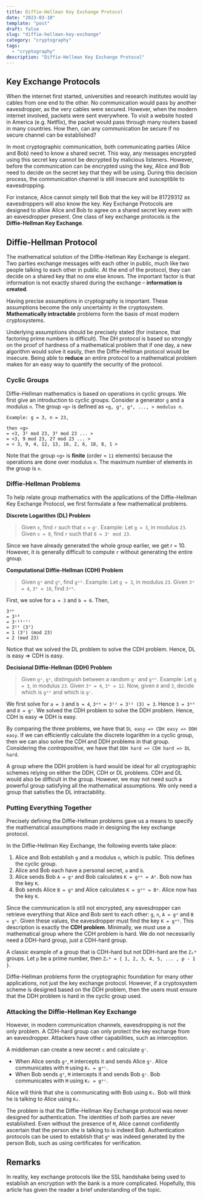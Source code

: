 ```yaml
---
title: Diffie-Hellman Key Exchange Protocol
date: "2023-03-10"
template: "post"
draft: false
slug: "diffie-hellman-key-exchange"
category: "cryptography"
tags:
  - "cryptography"
description: "Diffie-Hellman Key Exchange Protocol"
---
```


## Key Exchange Protocols

When the internet first started, universities and research institutes would lay cables from one end to the other. No communication would pass by another eavesdropper, as the very cables were secured. However, when the modern internet involved, packets were sent everywhere. To visit a website hosted in America (e.g. Netflix), the packet would pass through many routers based in many countries. How then, can any communication be secure if no secure channel can be established?

In most cryptographic communication, both communicating parties (Alice and Bob) need to know a shared secret. This way, any messages encrypted using this secret key cannot be decrypted by malicious listeners. However, before the communication can be encrypted using the key, Alice and Bob need to decide on the secret key that they will be using. During this decision process, the communication channel is still insecure and susceptible to eavesdropping.

For instance, Alice cannot simply tell Bob that the key will be 81729312 as eavesdroppers will also know the key. Key Exchange Protocols are designed to allow Alice and Bob to agree on a shared secret key even with an eavesdropper present. One class of key exchange protocols is the **Diffie-Hellman Key Exchange**.

## Diffie-Hellman Protocol

The mathematical solution of the Diffie-Hellman Key Exchange is elegant. Two parties exchange messages with each other in public, much like two people talking to each other in public. At the end of the protocol, they can decide on a shared key that no one else knows. The important factor is that information is not exactly shared during the exchange – **information is created**.

Having precise assumptions in cryptography is important. These assumptions become the only uncertainty in the cryptosystem. **Mathematically intractable** problems form the basis of most modern cryptosystems.

Underlying assumptions should be precisely stated (for instance, that factoring prime numbers is difficult). The DH protocol is based so strongly on the proof of hardness of a mathematical problem that if one day, a new algorithm would solve it easily, then the Diffie-Hellman protocol would be insecure. Being able to **reduce** an entire protocol to a mathematical problem makes for an easy way to quantify the security of the protocol. 

### Cyclic Groups

Diffie-Hellman mathematics is based on operations in cyclic groups. We first give an introduction to cyclic groups. Consider a generator `g` and a modulus `n`. The group `<g>` is defined as `<g, g², g³, ..., > modulus n`.

```
Example: g = 3, n = 23, 

then <g> 
= <3, 3² mod 23, 3³ mod 23 ... > 
= <3, 9 mod 23, 27 mod 23 ... > 
= < 3, 9, 4, 12, 13, 16, 2, 6, 18, 8, 1 > 
```

Note that the group `<g>` is **finite** (order = `11` elements) because the operations are done over modulus `n`. The maximum number of elements in the group is `n`.

### Diffie-Hellman Problems

To help relate group mathematics with the applications of the Diffie-Hellman Key Exchange Protocol, we first formulate a few mathematical problems.

**Discrete Logarithm (DL) Problem**

> Given `x`, find `r` such that `x` = `gʳ`. Example: Let `g = 3`, in modulus `23`. Given `x = 8`, find `r` such that `8 = 3ʳ mod 23`.

Since we have already generated the whole group earlier, we get r = 10. However, it is generally difficult to compute `r` without generating the entire group.
 
**Computational Diffie-Hellman (CDH) Problem**

> Given `gᵃ` and `gᵇ`, find `gᵃᵇ`. Example: Let `g = 3`, in modulus `23`. Given `3ᵃ = 4`, `3ᵇ = 16`, find `3ᵃᵇ`.

First, we solve for `a = 3` and `b = 6`. Then,

```
3ᵃᵇ
= 3¹⁸ 
= 3⁽¹¹⁺⁷⁾
= 3¹¹ (3⁷) 
= 1 (3⁷) (mod 23)
= 2 (mod 23)
```

Notice that we solved the DL problem to solve the CDH problem. Hence, DL is easy => CDH is easy.
 
**Decisional Diffie-Hellman (DDH) Problem**

> Given `gᵃ`, `gᵇ`, distinguish between a random `gᶜ` and `gᵃᵇ`. Example: Let `g = 3`, in modulus `23`. Given `3ᵃ = 4`, `3ᵇ = 12`. Now, given `8` and `3`, decide which is `gᵃᵇ` and which is `gᶜ`.

We first solve for `a = 3` and `b = 4`, `3ᵃᵇ = 3¹² = 3¹¹ (3) = 3`. Hence `3 = 3ᵃᵇ` and `8 = gᶜ`.  We solved the CDH problem to solve the DDH problem. Hence, CDH is easy => DDH is easy.
 
By comparing the three problems, we have that `DL easy => CDH easy => DDH easy`. If we can efficiently calculate the discrete logarithm in a cyclic group, then we can also solve the CDH and DDH problems in that group. Considering the *contrapositive*, we have that `DDH hard => CDH hard => DL hard`.

A group where the DDH problem is hard would be ideal for all cryptographic schemes relying on either the DDH, CDH or DL problems. CDH and DL would also be difficult in the group. However, we may not need such a powerful group satisfying all the mathematical assumptions. We only need a group that satisfies the DL intractability.

### Putting Everything Together
 
Precisely defining the Diffie-Hellman problems gave us a means to specify the mathematical assumptions made in designing the key exchange protocol.

In the Diffie-Hellman Key Exchange, the following events take place:

1. Alice and Bob establish `g` and a modulus `n`, which is public. This defines the cyclic group.
2. Alice and Bob each have a personal secret, `a` and `b`.
3. Alice sends Bob `A = gᵃ` and Bob calculates `K = gᵃᵇ = Aᵇ`. Bob now has the key `K`.
4. Bob sends Alice `B = gᵇ` and Alice calculates `K = gᵃᵇ = Bᵃ`. Alice now has the key `K`.

Since the communication is still not encrypted, any eavesdropper can retrieve everything that Alice and Bob sent to each other: `g`, `n`, `A = gᵃ` and `B = gᵇ`. Given these values, the eavesdropper must find the key `K = gᵃᵇ`. This description is exactly the **CDH problem**. Minimally, we must use a mathematical group where the CDH problem is hard. We do not necessarily need a DDH-hard group, just a CDH-hard group.

A classic example of a group that is CDH-hard but not DDH-hard are the `Zₚ*` groups. Let `p` be a prime number, then `Zₚ* = { 1, 2, 3, 4, 5, ... , p - 1 }`.

Diffie-Hellman problems form the cryptographic foundation for many other applications, not just the key exchange protocol. However, if a cryptosystem scheme is designed based on the DDH problem, then the users must ensure that the DDH problem is hard in the cyclic group used.

### Attacking the Diffie-Hellman Key Exchange

However, in modern communication channels, eavesdropping is not the only problem. A CDH-hard group can only protect the key exchange from an eavesdropper. Attackers have other capabilities, such as interception.

A middleman can create a new secret `c` and calculate `gᶜ`.
- When Alice sends `gᵃ`, `M` intercepts it and sends Alice `gᶜ`. Alice communicates with `M` using `K₁ = gᵃᶜ`.
- When Bob sends `gᵇ`, `M` intercepts it and sends Bob `gᶜ`. Bob communicates with `M` using `K₂ = gᵇᶜ`.

Alice will think that she is communicating with Bob using `K₁`. Bob will think he is talking to Alice using `K₂`.

The problem is that the Diffie-Hellman Key Exchange protocol was never designed for authentication. The identities of both parties are never established. Even without the presence of `M`, Alice cannot confidently ascertain that the person she is talking to is indeed Bob. Authentication protocols can be used to establish that `gᵇ` was indeed generated by the person Bob, such as using certificates for verification.

## Remarks

In reality, key exchange protocols like the SSL handshake being used to establish an encryption with the bank is a more complicated. Hopefully, this article has given the reader a brief understanding of the topic.